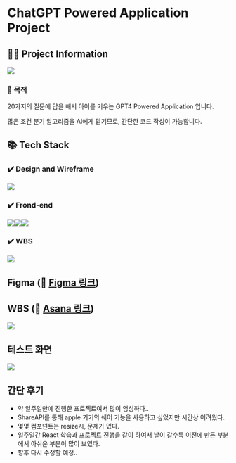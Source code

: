 # ChatGPT Powered Application Project

## 💁‍♂️ Project Information

<a href="https://skrrr.vercel.app"><img src="https://vigorous-summer-9f1.notion.site/image/https%3A%2F%2Fprod-files-secure.s3.us-west-2.amazonaws.com%2Fe356c91b-b91d-4db6-a60d-8969d0bcddb6%2Ff24133c3-2f45-41a1-ab0d-b30cb40d840c%2FLanding_Image.png?table=block&id=0c9112d9-5e0b-4c50-a5ef-75054de2c14e&spaceId=e356c91b-b91d-4db6-a60d-8969d0bcddb6"></a>

### 🎯 목적

20가지의 질문에 답을 해서 아이를 키우는 GPT4 Powered Application 입니다.

많은 조건 분기 알고리즘을 AI에게 맡기므로, 간단한 코드 작성이 가능합니다.

## 📚 Tech Stack

### ✔️ Design and Wireframe
<img src="https://img.shields.io/badge/Figma-F24E1E?style=for-the-badge&logo=Figma&logoColor=white"/>

### ✔️ Frond-end
<img src="https://img.shields.io/badge/React-61DAFB?style=for-the-badge&logo=React&logoColor=black"/><img src="https://img.shields.io/badge/css3-1572B6?style=for-the-badge&logo=css3&logoColor=white"/><img src="https://img.shields.io/badge/Next.js-000000?style=for-the-badge&logo=Next.js&logoColor=white"/>

### ✔️ WBS
<img src="https://img.shields.io/badge/asana-F06A6A?style=for-the-badge&logo=asana&logoColor=white"/>

## Figma (🔗 <a href="https://www.figma.com/design/8tgG2wQn0ryBXgiOaLkkmZ/%EC%8A%A4%EA%BB%84-%ED%82%A4%EC%9A%B0%EA%B8%B0?node-id=0-1&t=fwySp9zKTbs9u5Zs-1">Figma 링크</a>)

## WBS (🔗 <a href="https://app.asana.com/0/1207935006724860/1207935014952342">Asana 링크</a>)
<img src="https://vigorous-summer-9f1.notion.site/image/https%3A%2F%2Fprod-files-secure.s3.us-west-2.amazonaws.com%2Fe356c91b-b91d-4db6-a60d-8969d0bcddb6%2Fce74125d-003e-4d14-9910-b3309954e004%2F%25E1%2584%2589%25E1%2585%25B3%25E1%2584%258F%25E1%2585%25B3%25E1%2584%2585%25E1%2585%25B5%25E1%2586%25AB%25E1%2584%2589%25E1%2585%25A3%25E1%2586%25BA_2024-07-31_%25E1%2584%258B%25E1%2585%25A9%25E1%2584%258C%25E1%2585%25A5%25E1%2586%25AB_2.09.27.png?table=block&id=c44e9e96-cb8a-44b1-b3e2-7e7508f68354&spaceId=e356c91b-b91d-4db6-a60d-8969d0bcddb6">

## 테스트 화면
<img src="https://file.notion.so/f/f/e356c91b-b91d-4db6-a60d-8969d0bcddb6/ee466da2-ffb8-4af5-922c-fe1d85f43d6e/ezgif-6-4765046285.gif?table=block&id=6a6fbfd1-b905-472b-99d8-5aeca9ab29f8&spaceId=e356c91b-b91d-4db6-a60d-8969d0bcddb6&expirationTimestamp=1722880800000&signature=cTPlDmhb7cPqpcICtYj0-Hycv2dfU8XsLkJPGvZpq5I">

## 간단 후기
- 약 일주일만에 진행한 프로젝트여서 많이 엉성하다..
- ShareAPI를 통해 apple 기기의 쉐어 기능을 사용하고 싶었지만 시간상 어려웠다.
- 몇몇 컴포넌트는 resize시, 문제가 있다.
- 일주일간 React 학습과 프로젝트 진행을 같이 하여서 날이 갈수록 이전에 만든 부분에서 아쉬운 부분이 많이 보였다.
- 향후 다시 수정할 예정..
